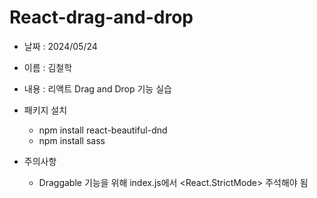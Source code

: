 # React-drag-and-drop

- 날짜 : 2024/05/24
- 이름 : 김철학
- 내용 : 리액트 Drag and Drop 기능 실습
  
- 패키지 설치
   - npm install react-beautiful-dnd
   - npm install sass 

- 주의사항 
   - Draggable 기능을 위해 index.js에서 <React.StrictMode> 주석해야 됨
